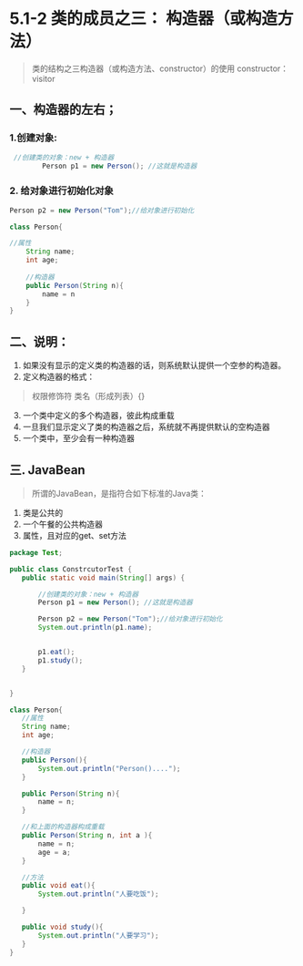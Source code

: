 # 5.1-2 类的成员之三： 构造器（或构造方法）

> 类的结构之三构造器（或构造方法、constructor）的使用
 constructor：visitor
 
## 一、构造器的左右；
### 1.创建对象:
```java
 //创建类的对象：new + 构造器
        Person p1 = new Person(); //这就是构造器
```
### 2. 给对象进行初始化对象
```java
Person p2 = new Person("Tom");//给对象进行初始化

class Person{

//属性
    String name;
    int age;
    
    //构造器
    public Person(String n){
        name = n
    }
}
```


## 二、说明：
 1. 如果没有显示的定义类的构造器的话，则系统默认提供一个空参的构造器。
 2. 定义构造器的格式：
> 权限修饰符 类名（形成列表）{}

 3. 一个类中定义的多个构造器，彼此构成重载
 4. 一旦我们显示定义了类的构造器之后，系统就不再提供默认的空构造器
 5. 一个类中，至少会有一种构造器
 
 ## 三. JavaBean
 > 所谓的JavaBean，是指符合如下标准的Java类：
 1. 类是公共的
 2. 一个午餐的公共构造器
 3. 属性，且对应的get、set方法
 
 ```java
package Test;

public class ConstrcutorTest {
    public static void main(String[] args) {

        //创建类的对象：new + 构造器
        Person p1 = new Person(); //这就是构造器

        Person p2 = new Person("Tom");//给对象进行初始化
        System.out.println(p1.name);


        p1.eat();
        p1.study();
    }


}

class Person{
    //属性
    String name;
    int age;

    //构造器
    public Person(){
        System.out.println("Person()....");
    }

    public Person(String n){
        name = n;
    }

    //和上面的构造器构成重载
    public Person(String n, int a ){
        name = n;
        age = a;
    }

    //方法
    public void eat(){
        System.out.println("人要吃饭");

    }

    public void study(){
        System.out.println("人要学习");
    }
}
```
